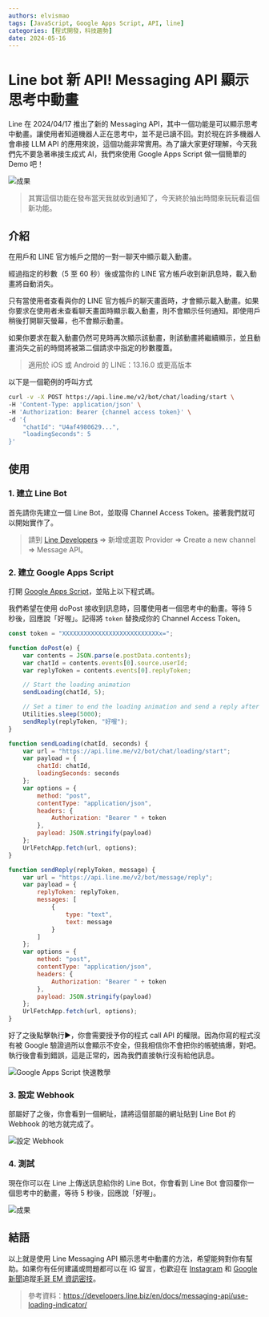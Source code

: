 ```yaml
---
authors: elvismao
tags: [JavaScript, Google Apps Script, API, line]
categories: [程式開發，科技趨勢]
date: 2024-05-16
---
```


# Line bot 新 API! Messaging API 顯示思考中動畫

Line 在 2024/04/17 推出了新的 Messaging API，其中一個功能是可以顯示思考中動畫。讓使用者知道機器人正在思考中，並不是已讀不回。對於現在許多機器人會串接 LLM API 的應用來說，這個功能非常實用。為了讓大家更好理解，今天我們先不要急著串接生成式 AI，我們來使用 Google Apps Script 做一個簡單的 Demo 吧！

![成果](result.gif)

> 其實這個功能在發布當天我就收到通知了，今天終於抽出時間來玩玩看這個新功能。

## 介紹

在用戶和 LINE 官方帳戶之間的一對一聊天中顯示載入動畫。

經過指定的秒數（5 至 60 秒）後或當你的 LINE 官方帳戶收到新訊息時，載入動畫將自動消失。

只有當使用者查看與你的 LINE 官方帳戶的聊天畫面時，才會顯示載入動畫。如果你要求在使用者未查看聊天畫面時顯示載入動畫，則不會顯示任何通知。即使用戶稍後打開聊天螢幕，也不會顯示動畫。

如果你要求在載入動畫仍然可見時再次顯示該動畫，則該動畫將繼續顯示，並且動畫消失之前的時間將被第二個請求中指定的秒數覆蓋。

> 適用於 iOS 或 Android 的 LINE：13.16.0 或更高版本

以下是一個範例的呼叫方式

```bash
curl -v -X POST https://api.line.me/v2/bot/chat/loading/start \
-H 'Content-Type: application/json' \
-H 'Authorization: Bearer {channel access token}' \
-d '{
    "chatId": "U4af4980629...",
    "loadingSeconds": 5
}'
```

## 使用

### 1. 建立 Line Bot

首先請你先建立一個 Line Bot，並取得 Channel Access Token。接著我們就可以開始實作了。

> 請到 [Line Developers](https://developers.line.biz/console/) => 新增或選取 Provider => Create a new channel => Message API。

### 2. 建立 Google Apps Script

打開 [Google Apps Script](https://script.google.com/u/0/home/projects/create)，並貼上以下程式碼。

我們希望在使用 doPost 接收到訊息時，回覆使用者一個思考中的動畫。等待 5 秒後，回應說「好喔」。記得將 `token` 替換成你的 Channel Access Token。

```javascript
const token = "XXXXXXXXXXXXXXXXXXXXXXXXXXXx=";

function doPost(e) {
	var contents = JSON.parse(e.postData.contents);
	var chatId = contents.events[0].source.userId;
	var replyToken = contents.events[0].replyToken;

	// Start the loading animation
	sendLoading(chatId, 5);

	// Set a timer to end the loading animation and send a reply after 5 seconds
	Utilities.sleep(5000);
	sendReply(replyToken, "好喔");
}

function sendLoading(chatId, seconds) {
	var url = "https://api.line.me/v2/bot/chat/loading/start";
	var payload = {
		chatId: chatId,
		loadingSeconds: seconds
	};
	var options = {
		method: "post",
		contentType: "application/json",
		headers: {
			Authorization: "Bearer " + token
		},
		payload: JSON.stringify(payload)
	};
	UrlFetchApp.fetch(url, options);
}

function sendReply(replyToken, message) {
	var url = "https://api.line.me/v2/bot/message/reply";
	var payload = {
		replyToken: replyToken,
		messages: [
			{
				type: "text",
				text: message
			}
		]
	};
	var options = {
		method: "post",
		contentType: "application/json",
		headers: {
			Authorization: "Bearer " + token
		},
		payload: JSON.stringify(payload)
	};
	UrlFetchApp.fetch(url, options);
}
```

好了之後點擊執行▶️，你會需要授予你的程式 call API 的權限。因為你寫的程式沒有被 Google 驗證過所以會顯示不安全，但我相信你不會把你的帳號搞爆，對吧。執行後會看到錯誤，這是正常的，因為我們直接執行沒有給他訊息。

![Google Apps Script 快速教學](/static/img/gas.webp)

### 3. 設定 Webhook

部屬好了之後，你會看到一個網址，請將這個部屬的網址貼到 Line Bot 的 Webhook 的地方就完成了。

![設定 Webhook](set-webhook.webp)

### 4. 測試

現在你可以在 Line 上傳送訊息給你的 Line Bot，你會看到 Line Bot 會回覆你一個思考中的動畫，等待 5 秒後，回應說「好喔」。

![成果](result.gif)

## 結語

以上就是使用 Line Messaging API 顯示思考中動畫的方法，希望能夠對你有幫助。如果你有任何建議或問題都可以在 IG 留言，也歡迎在 [Instagram](https://www.instagram.com/em.tec.blog) 和 [Google 新聞](https://news.google.com/publications/CAAqBwgKMKXLvgswsubVAw?ceid=TW:zh-Hant&oc=3)追蹤[毛哥 EM 資訊密技](https://em-tec.github.io/)。

> 參考資料：https://developers.line.biz/en/docs/messaging-api/use-loading-indicator/
